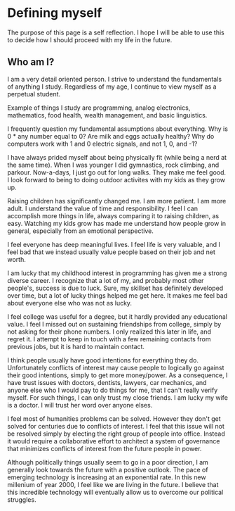 # Defining myself

The purpose of this page is a self reflection. I hope I will be able to use this to decide how I should proceed with my life in the future.

## Who am I?

I am a very detail oriented person. I strive to understand the fundamentals of anything I study. Regardless of my age, I continue to view myself as a perpetual student.

Example of things I study are programming, analog electronics, mathematics, food health, wealth management, and basic linguistics.

I frequently question my fundamental assumptions about everything. Why is 0 * any number equal to 0? Are milk and eggs actually healthy? Why do computers work with 1 and 0 electric signals, and not 1, 0, and -1?

I have always prided myself about being physically fit (while being a nerd at the same time). When I was younger I did gymnastics, rock climbing, and parkour. Now-a-days, I just go out for long walks. They make me feel good. I look forward to being to doing outdoor activites with my kids as they grow up.

Raising children has significantly changed me. I am more patient. I am more adult. I understand the value of time and responsibility. I feel I can accomplish more things in life, always comparing it to raising children, as easy. Watching my kids grow has made me understand how people grow in general, especially from an emotional perspective.

I feel everyone has deep meaningful lives. I feel life is very valuable, and I feel bad that we instead usually value people based on their job and net worth.

I am lucky that my childhood interest in programming has given me a strong diverse career. I recognize that a lot of my, and probably most other people's, success is due to luck. Sure, my skillset has definitely developed over time, but a lot of lucky things helped me get here. It makes me feel bad about everyone else who was not as lucky.

I feel college was useful for a degree, but it hardly provided any educational value. I feel I missed out on sustaining friendships from college, simply by not asking for their phone numbers. I only realized this later in life, and regret it. I attempt to keep in touch with a few remaining contacts from previous jobs, but it is hard to maintain contact.

I think people usually have good intentions for everything they do. Unfortunately conflicts of interest may cause people to logically go against their good intentions, simply to get more money/power.
As a consequence, I have trust issues with doctors, dentists, lawyers, car mechanics, and anyone else who I would pay to do things for me, that I can't really verify myself. For such things, I can only trust my close friends. I am lucky my wife is a doctor. I will trust her word over anyone elses.

I feel most of humanities problems can be solved. However they don't get solved for centuries due to conflicts of interest. I feel that this issue will not be resolved simply by electing the right group of people into office. Instead it would require a collaborative effort to architect a system of governance that minimizes conflicts of interest from the future people in power.

Although politically things usually seem to go in a poor direction, I am generally look towards the future with a positive outlook. The pace of emerging technology is increasing at an exponential rate. In this new millenium of year 2000, I feel like we are living in the future. I believe that this incredible technology will eventually allow us to overcome our political struggles.
